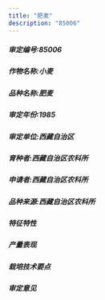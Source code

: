 ```yaml
---
title: "肥麦"
description: "85006"
---
```

##### 审定编号:85006

##### 作物名称:小麦

##### 品种名称:肥麦

##### 审定年份:1985

##### 审定单位:西藏自治区

##### 育种者:西藏自治区农科所

##### 申请者:西藏自治区农科所

##### 品种来源:西藏自治区农科所

##### 特征特性


##### 产量表现


##### 栽培技术要点


##### 审定意见

